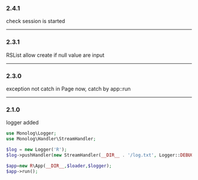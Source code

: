 ### 2.4.1
check session is started

---

### 2.3.1
RSList allow create if null value are input

---

### 2.3.0
exception not catch in Page now, catch by app::run

---

### 2.1.0

logger added

```php
use Monolog\Logger;
use Monolog\Handler\StreamHandler;

$log = new Logger('R');
$log->pushHandler(new StreamHandler(__DIR__ . '/log.txt', Logger::DEBUG));

$app=new R\App(__DIR__,$loader,$logger);
$app->run();
```